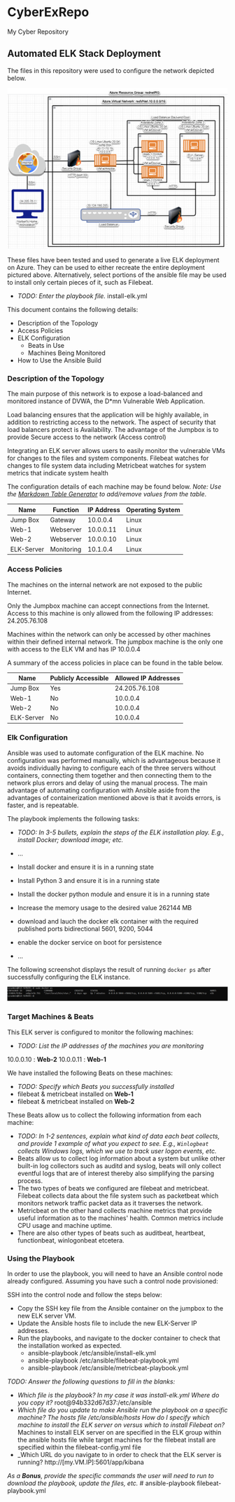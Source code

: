# CyberExRepo
My Cyber Repository
## Automated ELK Stack Deployment

The files in this repository were used to configure the network depicted below.

![Network Diagram](Diagrams/Norberts_Network_Diagram.png)

These files have been tested and used to generate a live ELK deployment on Azure. They can be used to either recreate the entire deployment pictured above. Alternatively, select portions of the ansible file may be used to install only certain pieces of it, such as Filebeat.

  - _TODO: Enter the playbook file._ install-elk.yml

This document contains the following details:
- Description of the Topology
- Access Policies
- ELK Configuration
  - Beats in Use
  - Machines Being Monitored
- How to Use the Ansible Build


### Description of the Topology

The main purpose of this network is to expose a load-balanced and monitored instance of DVWA, the D*mn Vulnerable Web Application.

Load balancing ensures that the application will be highly available, in addition to restricting access to the network.
The aspect of security that load balancers protect is Availability. The advantage of the Jumpbox is to provide Secure access to the network (Access control)

Integrating an ELK server allows users to easily monitor the vulnerable VMs for changes to the files and system components.
Filebeat watches for changes to file system data including 
Metricbeat watches for system metrics that indicate system health

The configuration details of each machine may be found below.
_Note: Use the [Markdown Table Generator](http://www.tablesgenerator.com/markdown_tables) to add/remove values from the table_.

| Name     | Function | IP Address | Operating System |
|----------|----------|------------|------------------|
| Jump Box | Gateway  | 10.0.0.4   | Linux            |
| Web-1    | Webserver| 10.0.0.11  | Linux            |
| Web-2    | Webserver| 10.0.0.10  | Linux            |
|ELK-Server|Monitoring| 10.1.0.4   | Linux            |

### Access Policies

The machines on the internal network are not exposed to the public Internet. 

Only the Jumpbox machine can accept connections from the Internet. Access to this machine is only allowed from the following IP addresses: 24.205.76.108

Machines within the network can only be accessed by other machines within their defined internal network.
The jumpbox machine is the only one with access to the ELK VM and has IP 10.0.0.4

A summary of the access policies in place can be found in the table below.

| Name     | Publicly Accessible | Allowed IP Addresses |
|----------|---------------------|----------------------|
| Jump Box |  Yes                | 24.205.76.108        |
|  Web-1   |  No                 | 10.0.0.4             |
|  Web-2   |  No                 | 10.0.0.4             |
|ELK-Server|  No                 | 10.0.0.4             |

### Elk Configuration

Ansible was used to automate configuration of the ELK machine. No configuration was performed manually, which is advantageous because it avoids individually having to configure each of the three servers without containers, connecting them together and then connecting them to the network plus errors and delay of using the manual process.
The main advantage of automating configuration with Ansible aside from the advantages of containerization mentioned above is that it avoids errors, is faster, and is repeatable.
 
The playbook implements the following tasks:
- _TODO: In 3-5 bullets, explain the steps of the ELK installation play. E.g., install Docker; download image; etc._
- ...
- Install docker and ensure it is in a running state
- Install Python 3 and ensure it is in a running state
- Install the docker python module and ensure it is in a running state
- Increase the memory usage to the desired value 262144 MB
- download and lauch the docker elk container with the required published ports bidirectional 5601, 9200, 5044
- enable the docker service on boot for persistence

- ...

The following screenshot displays the result of running `docker ps` after successfully configuring the ELK instance.
 
![Docker Output](Diagrams/docker_ps_output.png)

### Target Machines & Beats
This ELK server is configured to monitor the following machines:
- _TODO: List the IP addresses of the machines you are monitoring_ 

10.0.0.10 : **Web-2**
10.0.0.11 : **Web-1**

We have installed the following Beats on these machines:
- _TODO: Specify which Beats you successfully installed_ 
 - filebeat & metricbeat installed on **Web-1**
 - filebeat & metricbeat installed on **Web-2**

These Beats allow us to collect the following information from each machine:
- _TODO: In 1-2 sentences, explain what kind of data each beat collects, and provide 1 example of what you expect to see. E.g., `Winlogbeat` collects Windows logs, which we use to track user logon events, etc._
- Beats allow us to collect log information about a system but unlike other built-in log collectors such as auditd and syslog, beats will only collect eventful logs that are of interest thereby also simplifying the parsing process. 
- The two types of beats we configured are filebeat and metricbeat.  Filebeat collects data about the file system such as packetbeat which monitors network traffic packet data as it traverses the network.
- Metricbeat on the other hand collects machine metrics that provide useful information as to the machines' health. Common metrics include CPU usage and machine uptime.
- There are also other types of beats such as auditbeat, heartbeat, functionbeat, winlogonbeat etcetera.
### Using the Playbook
In order to use the playbook, you will need to have an Ansible control node already configured. Assuming you have such a control node provisioned: 

SSH into the control node and follow the steps below:
- Copy the SSH key file from the Ansible container on the jumpbox to the new ELK server VM.
- Update the Ansible hosts file to include the new ELK-Server IP  addresses.
- Run the playbooks, and navigate to the docker container to check that the installation worked as expected.
  - ansible-playbook /etc/ansible/install-elk.yml
  - ansible-playbook /etc/ansible/filebeat-playbook.yml
  - ansible-playbook /etc/ansible/metricbeat-playbook.yml

_TODO: Answer the following questions to fill in the blanks:_
- _Which file is the playbook? In my case it was install-elk.yml Where do you copy it?_ root@94b332d67d37:/etc/ansible
- _Which file do you update to make Ansible run the playbook on a specific machine? The hosts file /etc/ansible/hosts How do I specify which machine to install the ELK server on versus which to install Filebeat on?_ Machines to install ELK server on are specified in the ELK group within the ansible hosts file while target machines for the filebeat install are specified within the filebeat-config.yml file
- _Which URL do you navigate to in order to check that the ELK server is running? http://[my.VM.IP]:5601/app/kibana

_As a **Bonus**, provide the specific commands the user will need to run to download the playbook, update the files, etc._ # ansible-playbook filebeat-playbook.yml
